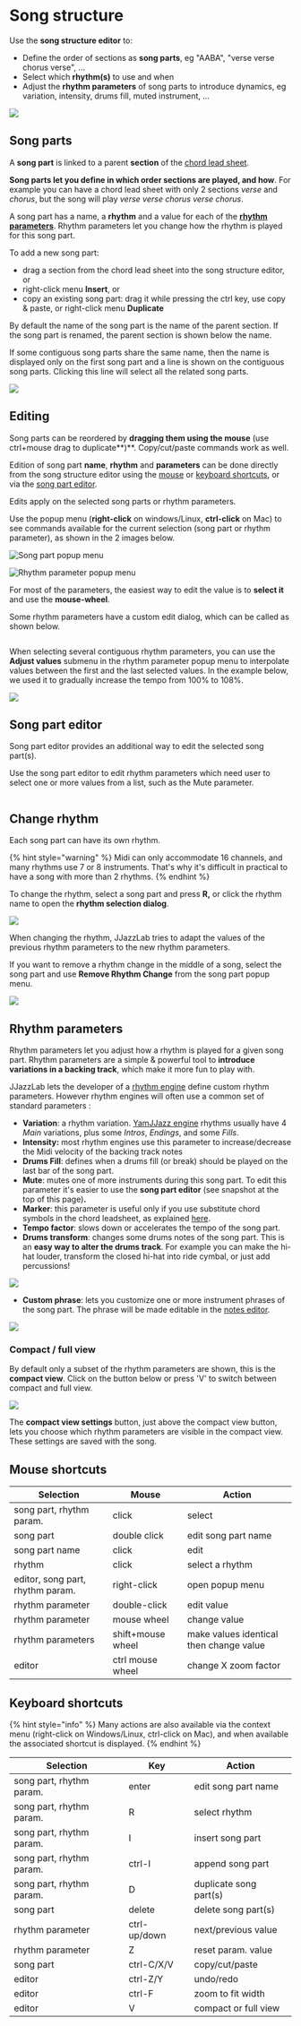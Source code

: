 # Song structure

Use the **song structure editor** to:

* Define the order of sections as **song parts**, eg "AABA", "verse verse chorus verse", ...
* Select which **rhythm(s)** to use and when
* Adjust the **rhythm parameters** of song parts to introduce dynamics, eg variation, intensity, drums fill, muted instrument, ...

![](../.gitbook/assets/FullSongStructureEditorText.png)

## Song parts

A **song part** is linked to a parent **section** of the [chord lead sheet](chord-lead-sheet.md).&#x20;

**Song parts let you define in which order sections are played, and how**. For example you can have a chord lead sheet with only 2 sections _verse_ and _chorus_, but the song will play _verse verse chorus verse chorus_.

A song part has a name, a **rhythm** and a value for each of the [**rhythm parameters**](song-structure.md#rhythm-parameters). Rhythm parameters let you change how the rhythm is played for this song part.

To add a new song part:

* drag a section from the chord lead sheet into the song structure editor, or
* right-click menu **Insert**, or&#x20;
* copy an existing song part: drag it while pressing the ctrl key, use copy & paste, or right-click menu **Duplicate**

By default the name of the song part is the name of the parent section. If the song part is renamed, the parent section is shown below the name.

If some contiguous song parts share the same name, then the name is displayed only on the first song part and a line is shown on the contiguous song parts. Clicking this line will select all the related song parts.

![](../.gitbook/assets/songparts-samename.png)

## Editing

Song parts can be reordered by **dragging them using the mouse** (use ctrl+mouse drag to duplicate**)**. Copy/cut/paste commands work as well.

Edition of song part **name**, **rhythm** and **parameters** can be done directly from the song structure editor using the [mouse](song-structure.md#mouse-shortcuts) or [keyboard shortcuts](song-structure.md#keyboard-shortcuts), or via the [song part editor](song-structure.md#song-part-editor).

Edits apply on the selected song parts or rhythm parameters.

Use the popup menu (**right-click** on windows/Linux, **ctrl-click** on Mac) to see commands available for the current selection (song part or rhythm parameter), as shown in the 2 images below.

![Song part popup menu](../.gitbook/assets/SongPartPopupMeny.png)

![Rhythm parameter popup menu](../.gitbook/assets/RhythmParameterPopupMenu.png)

For most of the parameters, the easiest way to edit the value is to **select it** and use the **mouse-wheel**.&#x20;

Some rhythm parameters have a custom edit dialog, which can be called as shown below.

<figure><img src="../.gitbook/assets/2024-01-05 11_27_00-JJazzLab  4.0.2.png" alt=""><figcaption></figcaption></figure>

When selecting several contiguous rhythm parameters, you can use the **Adjust values** submenu in the rhythm parameter popup menu to interpolate values between the first and the last selected values.  In the example below, we used it to gradually increase the tempo from 100% to 108%.

![](../.gitbook/assets/AdjustRpValues.png)

## Song part editor

Song part editor provides an additional way to edit the selected song part(s).&#x20;

Use the song part editor to edit rhythm parameters which need user to select one or more values from a list, such as the Mute parameter.

<figure><img src="../.gitbook/assets/2024-01-05 11_37_05-JJazzLab  4.0.2.png" alt=""><figcaption></figcaption></figure>

## Change rhythm

Each song part can have its own rhythm.&#x20;

{% hint style="warning" %}
Midi can only accommodate 16 channels, and many rhythms use 7 or 8 instruments. That's why it's difficult in practical to have a song with more than 2 rhythms.
{% endhint %}

To change the rhythm, select a song part and press **R,** or click the rhythm name to open the **rhythm selection dialog**.

![](../.gitbook/assets/RhythmSelectionDialog3.png)

When changing the rhythm, JJazzLab tries to adapt the values of the previous rhythm parameters to the new rhythm parameters.

If you want to remove a rhythm change in the middle of a song, select the song part and use **Remove Rhythm Change** from the song part popup menu.

![](../.gitbook/assets/RemoveRhythmChange.png)



## Rhythm parameters

Rhythm parameters let you adjust how a rhythm is played for a given song part. Rhythm parameters are a simple & powerful tool to **introduce variations in a backing track**, which make it more fun to play with.

JJazzLab lets the developer of a [rhythm engine](broken-reference) define custom rhythm parameters. However rhythm engines will often use a common set of standard parameters :

* **Variation**: a rhythm variation. [YamJJazz engine](../rhythm-engines/yamjjazz-rhythm-engine/) rhythms usually have 4 _Main_ variations, plus some _Intros_, _Endings_, and some _Fills_.
* **Intensity:**  most rhythm engines use this parameter to increase/decrease the Midi velocity of the backing track notes
* **Drums Fill**: defines when a drums fill (or break) should be played on the last bar of the song part.
* **Mute**: mutes one of more instruments during this song part. To edit this parameter it's easier to use the **song part editor** (see snapshot at the top of this page)**.**
* **Marker**: this parameter is useful only if you use substitute chord symbols in the chord leadsheet, as explained [here](chord-lead-sheet.md#substitute-chord-symbol).
* **Tempo factor**: slows down or accelerates the tempo of the song part.
* **Drums transform**: changes some drums notes of the song part. This is an **easy way to alter the drums track**. For example you can make the hi-hat louder, transform the closed hi-hat into ride cymbal, or just add percussions!

![](../.gitbook/assets/DrumsTransform.png)

* **Custom phrase**: lets you customize one or more instrument phrases of the song part. The phrase will be made editable in the [notes editor](notes-editor.md).

![](<../.gitbook/assets/2024-01-05 11\_52\_05-Customize phrases for song part \_A\_ - bars 1..8 (1).png>)

### Compact / full view

By default only a subset of the rhythm parameters are shown, this is the **compact view**. Click on the button below or press 'V' to switch between compact and full view.

![](../.gitbook/assets/CompactView.png)

The **compact view settings** button, just above the compact view button, lets you choose which rhythm parameters are visible in the compact view. These settings are saved with the song.

## Mouse shortcuts

| Selection                        | Mouse             | Action                                  |
| -------------------------------- | ----------------- | --------------------------------------- |
| song part, rhythm param.         | click             | select                                  |
| song part                        | double click      | edit song part name                     |
| song part name                   | click             | edit                                    |
| rhythm                           | click             | select a rhythm                         |
| editor, song part, rhythm param. | right-click       | open popup menu                         |
| rhythm parameter                 | double-click      | edit value                              |
| rhythm parameter                 | mouse wheel       | change value                            |
| rhythm parameters                | shift+mouse wheel | make values identical then change value |
| editor                           | ctrl mouse wheel  | change X zoom factor                    |

## Keyboard shortcuts

{% hint style="info" %}
Many actions are also available via the context menu (right-click on Windows/Linux, ctrl-click on Mac), and when available the associated shortcut is displayed.
{% endhint %}

| Selection                | Key          | Action                 |
| ------------------------ | ------------ | ---------------------- |
| song part, rhythm param. | enter        | edit song part name    |
| song part, rhythm param. | R            | select rhythm          |
| song part, rhythm param. | I            | insert song part       |
| song part, rhythm param. | ctrl-I       | append song part       |
| song part, rhythm param. | D            | duplicate song part(s) |
| song part                | delete       | delete song part(s)    |
| rhythm parameter         | ctrl-up/down | next/previous value    |
| rhythm parameter         | Z            | reset param. value     |
| song part                | ctrl-C/X/V   | copy/cut/paste         |
| editor                   | ctrl-Z/Y     | undo/redo              |
| editor                   | ctrl-F       | zoom to fit width      |
| editor                   | V            | compact or full view   |
